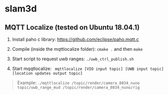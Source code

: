 # slam3d

## MQTT Localize (tested on Ubuntu 18.04.1)

1. Install paho c library: https://github.com/eclipse/paho.mqtt.c

2. Compile (inside the mqttlocalize folder): ```cmake .``` and then ```make```

2. Start script to request uwb ranges: ```./uwb_ctrl_publish.sh```

3. Start mqqtlocalize:
``` mqttlocalize [VIO input topic] [UWB input topic] [location updates output topic]```
> Example: ```./mqttlocalize /topic/render/camera_8034_nuno topic/uwb_range_mud /topic/render/camera_8034_nuno/rig```
